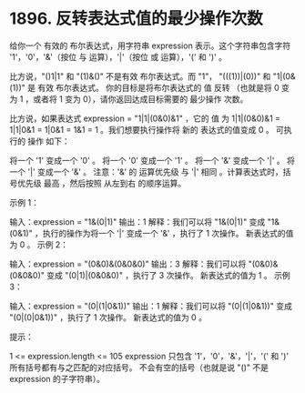 # 1896. 反转表达式值的最少操作次数

给你一个 有效的 布尔表达式，用字符串 expression 表示。这个字符串包含字符 '1'，'0'，'&'（按位 与 运算），'|'（按位 或 运算），'(' 和 ')' 。

比方说，"()1|1" 和 "(1)&()" 不是有效 布尔表达式。而 "1"， "(((1))|(0))" 和 "1|(0&(1))" 是 有效 布尔表达式。
你的目标是将布尔表达式的 值 反转 （也就是将 0 变为 1 ，或者将 1 变为 0），请你返回达成目标需要的 最少操作 次数。

比方说，如果表达式 expression = "1|1|(0&0)&1" ，它的 值 为 1|1|(0&0)&1 = 1|1|0&1 = 1|0&1 = 1&1 = 1 。我们想要执行操作将 新的 表达式的值变成 0 。
可执行的 操作 如下：

将一个 '1' 变成一个 '0' 。
将一个 '0' 变成一个 '1' 。
将一个 '&' 变成一个 '|' 。
将一个 '|' 变成一个 '&' 。
注意：'&' 的 运算优先级 与 '|' 相同 。计算表达式时，括号优先级 最高 ，然后按照 从左到右 的顺序运算。

 

示例 1：

输入：expression = "1&(0|1)"
输出：1
解释：我们可以将 "1&(0|1)" 变成 "1&(0&1)" ，执行的操作为将一个 '|' 变成一个 '&' ，执行了 1 次操作。
新表达式的值为 0 。
示例 2：

输入：expression = "(0&0)&(0&0&0)"
输出：3
解释：我们可以将 "(0&0)&(0&0&0)" 变成 "(0|1)|(0&0&0)" ，执行了 3 次操作。
新表达式的值为 1 。
示例 3：

输入：expression = "(0|(1|0&1))"
输出：1
解释：我们可以将 "(0|(1|0&1))" 变成 "(0|(0|0&1))" ，执行了 1 次操作。
新表达式的值为 0 。
 

提示：

1 <= expression.length <= 105
expression 只包含 '1'，'0'，'&'，'|'，'(' 和 ')'
所有括号都有与之匹配的对应括号。
不会有空的括号（也就是说 "()" 不是 expression 的子字符串）。